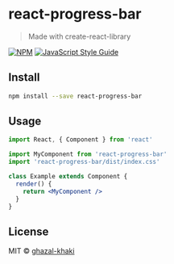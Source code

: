 # react-progress-bar

> Made with create-react-library

[![NPM](https://img.shields.io/npm/v/react-progress-bar.svg)](https://www.npmjs.com/package/react-step-bar) [![JavaScript Style Guide](https://img.shields.io/badge/code_style-standard-brightgreen.svg)](https://standardjs.com)

## Install

```bash
npm install --save react-progress-bar
```

## Usage

```jsx
import React, { Component } from 'react'

import MyComponent from 'react-progress-bar'
import 'react-progress-bar/dist/index.css'

class Example extends Component {
  render() {
    return <MyComponent />
  }
}
```

## License

MIT © [ghazal-khaki](https://github.com/ghazal-khaki)
